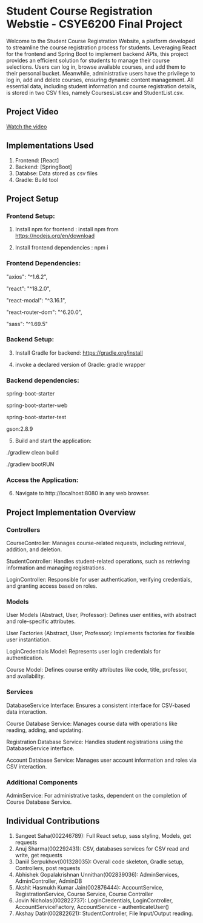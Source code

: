 # Student Course Registration Webstie - CSYE6200 Final Project

Welcome to the Student Course Registration Website, a platform 
developed to streamline the course registration process for students. 
Leveraging  React for the frontend and Spring Boot to implement backend APIs, 
this project provides an efficient solution for students to manage their course selections. 
Users can log in, browse available courses, and add them to their personal bucket. 
Meanwhile, administrative users have the privilege to log in, add and delete courses, 
ensuring dynamic content management. All essential data, including student information and course registration 
details, is stored in two CSV files, namely CoursesList.csv and StudentList.csv.

## Project Video
[Watch the video](https://clipchamp.com/watch/a8NRTHtBvgk)

## Implementations Used

1. Frontend: [React] 
2. Backend: [SpringBoot]
3. Databse: Data stored as csv files
4. Gradle: Build tool

## Project Setup

### Frontend Setup:


1. Install npm for frontend : install npm from https://nodejs.org/en/download

2. Install frontend dependencies : npm i


### Frontend Dependencies:

"axios": "^1.6.2",

"react": "^18.2.0",

"react-modal": "^3.16.1",

"react-router-dom": "^6.20.0",

"sass": "^1.69.5"


### Backend Setup:


3. Install Gradle for backend: https://gradle.org/install

4. invoke a declared version of Gradle: gradle wrapper

### Backend dependencies:

spring-boot-starter

spring-boot-starter-web

spring-boot-starter-test

gson:2.8.9


5. Build and start the application:

./gradlew clean build

./gradlew bootRUN


### Access the Application:

6. Navigate to http://localhost:8080 in any web browser.


## Project Implementation Overview
### Controllers
CourseController: Manages course-related requests, including retrieval, addition, and deletion.

StudentController: Handles student-related operations, such as retrieving information and managing registrations.

LoginController: Responsible for user authentication, verifying credentials, and granting access based on roles.

### Models
User Models (Abstract, User, Professor): Defines user entities, with abstract and role-specific attributes.

User Factories (Abstract, User, Professor): Implements factories for flexible user instantiation.

LoginCredentials Model: Represents user login credentials for authentication.

Course Model: Defines course entity attributes like code, title, professor, and availability.

### Services
DatabaseService Interface: Ensures a consistent interface for CSV-based data interaction.

Course Database Service: Manages course data with operations like reading, adding, and updating.

Registration Database Service: Handles student registrations using the DatabaseService interface.

Account Database Service: Manages user account information and roles via CSV interaction.

### Additional Components
AdminService: For administrative tasks, dependent on the completion of Course Database Service.


## Individual Contributions
1. Sangeet Saha(002246789): Full React setup, sass styling, Models, get requests
2. Anuj Sharma(002292431): CSV, databases services for CSV read and write, get requests
3. Daniil Serpukhov(001328035): Overall code skeleton, Gradle setup, Controllers, post requests
4. Abhishek Gopalakrishnan Unnithan(002839036): AdminServices, AdminController, AdminDB
5. Akshit Hasmukh Kumar Jain(002876444): AccountService, RegistrationService, Course Service, Course Controller
6. Jovin Nicholas(002822737): LoginCredentials, LoginController, AccountServiceFactory, AccountService - authenticateUser()
7. Akshay Datir(002822621): StudentController, File Input/Output reading.


